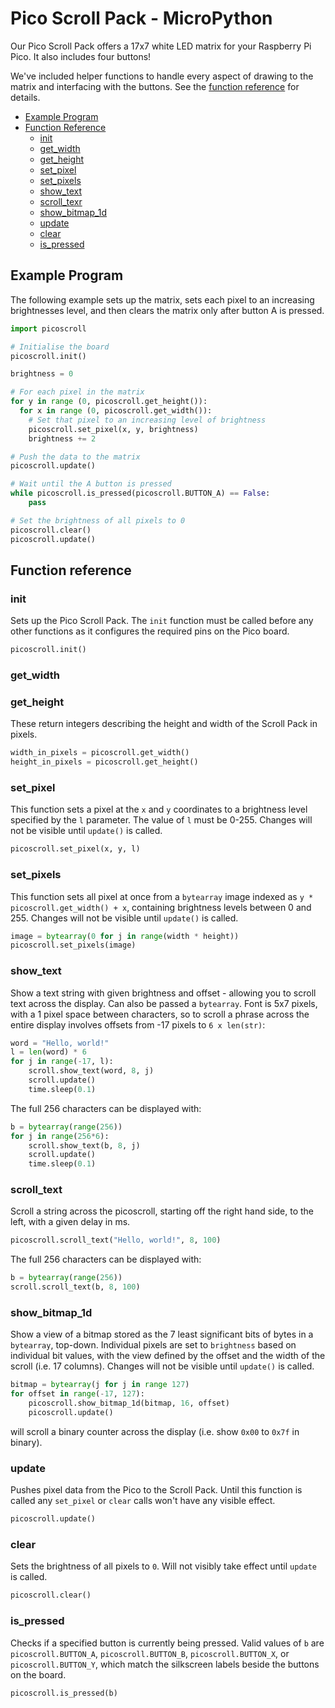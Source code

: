 # Pico Scroll Pack - MicroPython <!-- omit in toc -->

Our Pico Scroll Pack offers a 17x7 white LED matrix for your Raspberry Pi Pico.  It also includes four buttons!

We've included helper functions to handle every aspect of drawing to the matrix and interfacing with the buttons. See the [function reference](#function-reference) for details.

- [Example Program](#example-program)
- [Function Reference](#function-reference)
  - [init](#init)
  - [get_width](#get_width)
  - [get_height](#get_height)
  - [set_pixel](#set_pixel)
  - [set_pixels](#set_pixels)
  - [show_text](#show_text)
  - [scroll_texr](#scroll_text)
  - [show_bitmap_1d](#show_bitmap_1d)
  - [update](#update)
  - [clear](#clear)
  - [is_pressed](#is_pressed)

## Example Program

The following example sets up the matrix, sets each pixel to an increasing brightnesses level, and then clears the matrix only after button A is pressed.

```python
import picoscroll

# Initialise the board
picoscroll.init()

brightness = 0

# For each pixel in the matrix
for y in range (0, picoscroll.get_height()):
  for x in range (0, picoscroll.get_width()):
    # Set that pixel to an increasing level of brightness
    picoscroll.set_pixel(x, y, brightness)
    brightness += 2

# Push the data to the matrix
picoscroll.update()

# Wait until the A button is pressed
while picoscroll.is_pressed(picoscroll.BUTTON_A) == False:
    pass

# Set the brightness of all pixels to 0
picoscroll.clear()
picoscroll.update()
```

## Function reference

### init

Sets up the Pico Scroll Pack. The `init` function must be called before any other functions as it configures the required pins on the Pico board.

```python
picoscroll.init()
```

### get_width
### get_height

These return integers describing the height and width of the Scroll Pack in pixels.

```python
width_in_pixels = picoscroll.get_width()
height_in_pixels = picoscroll.get_height()
```

### set_pixel

This function sets a pixel at the `x` and `y` coordinates to a brightness level specified by the `l` parameter.  The value of `l` must be 0-255.  Changes will not be visible until `update()` is called.

```python
picoscroll.set_pixel(x, y, l)
```

### set_pixels

This function sets all pixel at once from a `bytearray` image indexed
as `y * picoscroll.get_width() + x`, containing brightness levels
between 0 and 255. Changes will not be visible until `update()` is called.

```python
image = bytearray(0 for j in range(width * height))
picoscroll.set_pixels(image)
```

### show_text

Show a text string with given brightness and offset - allowing you to
scroll text across the display. Can also be passed a `bytearray`. Font
is 5x7 pixels, with a 1 pixel space between characters, so to scroll a
phrase across the entire display involves offsets from -17 pixels to
`6 x len(str)`:

```python
word = "Hello, world!"
l = len(word) * 6
for j in range(-17, l):
    scroll.show_text(word, 8, j)
    scroll.update()
    time.sleep(0.1)
```

The full 256 characters can be displayed with:

```python
b = bytearray(range(256))
for j in range(256*6):
    scroll.show_text(b, 8, j)
    scroll.update()
    time.sleep(0.1)
```

### scroll_text

Scroll a string across the picoscroll, starting off the right hand side, to the left, with a given delay in ms.

```python
picoscroll.scroll_text("Hello, world!", 8, 100)
```

The full 256 characters can be displayed with:

```python
b = bytearray(range(256))
scroll.scroll_text(b, 8, 100)
```

### show_bitmap_1d

Show a view of a bitmap stored as the 7 least significant bits of
bytes in a `bytearray`, top-down. Individual pixels are set to
`brightness` based on individual bit values, with the view defined by
the offset and the width of the scroll (i.e. 17 columns). Changes will
not be visible until `update()` is called.

```python
bitmap = bytearray(j for j in range 127)
for offset in range(-17, 127):
    picoscroll.show_bitmap_1d(bitmap, 16, offset)
    picoscroll.update()
```

will scroll a binary counter across the display (i.e. show `0x00` to
`0x7f` in binary).

### update

Pushes pixel data from the Pico to the Scroll Pack.  Until this function is called any `set_pixel` or `clear` calls won't have any visible effect.

```python
picoscroll.update()
```

### clear

Sets the brightness of all pixels to `0`.  Will not visibly take effect until `update` is called.

```python
picoscroll.clear()
```

### is_pressed

Checks if a specified button is currently being pressed.  Valid values of `b` are `picoscroll.BUTTON_A`, `picoscroll.BUTTON_B`, `picoscroll.BUTTON_X`, or `picoscroll.BUTTON_Y`, which match the silkscreen labels beside the buttons on the board.

```python
picoscroll.is_pressed(b)
```
